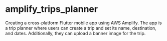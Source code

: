 # amplify_trips_planner
Creating a cross-platform Flutter mobile app using AWS Amplify. The app is a trip planner where users can create a trip and set its name, destination, and dates. Additionally, they can upload a banner image for the trip.
